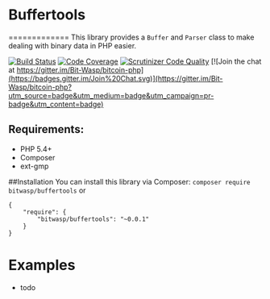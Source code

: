 # Buffertools
=============
This library provides a `Buffer` and `Parser` class to make dealing with binary data in PHP easier.

[![Build Status](https://scrutinizer-ci.com/g/bit-wasp/buffertools-php/badges/build.png?b=master)](https://scrutinizer-ci.com/g/bit-wasp/buffertools-php/build-status/master)
[![Code Coverage](https://scrutinizer-ci.com/g/bit-wasp/buffertools-php/badges/coverage.png?b=master)](https://scrutinizer-ci.com/g/bit-wasp/buffertools-php/?branch=master)
[![Scrutinizer Code Quality](https://scrutinizer-ci.com/g/Bit-Wasp/buffertools-php/badges/quality-score.png?b=master)](https://scrutinizer-ci.com/g/Bit-Wasp/buffertools-php/?branch=master)
[![Join the chat at https://gitter.im/Bit-Wasp/bitcoin-php](https://badges.gitter.im/Join%20Chat.svg)](https://gitter.im/Bit-Wasp/bitcoin-php?utm_source=badge&utm_medium=badge&utm_campaign=pr-badge&utm_content=badge)

## Requirements:
 * PHP 5.4+
 * Composer
 * ext-gmp

##Installation
You can install this library via Composer:
`composer require bitwasp/buffertools`
or 
```
{
    "require": {
        "bitwasp/buffertools": "~0.0.1"
    }
}
```
  
# Examples  
 * todo

